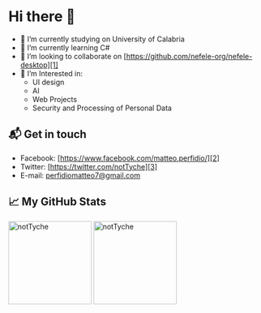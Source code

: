 # Hi there 👋
- 🔭 I’m currently studying on University of Calabria
- 🌱 I’m currently learning C#
- 👯 I’m looking to collaborate on [https://github.com/nefele-org/nefele-desktop][1]
- 💬 I’m Interested in:
  - UI design
  - AI
  - Web Projects
  - Security and Processing of Personal Data

## 📬 Get in touch
- Facebook: [https://www.facebook.com/matteo.perfidio/][2]
- Twitter: [https://twitter.com/notTyche][3]
- E-mail: [perfidiomatteo7@gmail.com][4]


## &#x1f4c8; My GitHub Stats

<p>
  <img height="164em" src="https://github-readme-stats.vercel.app/api?username=notTyche&show_icons=true&hide_border=true&include_all_commits=true&count_private=true&theme=dark" alt="notTyche" />
  <img height="164em" src="https://github-readme-stats.vercel.app/api/top-langs/?username=notTyche&show_icons=true&hide_border=true&layout=compact&langs_count=10&hide=Makefile,M4,Tex&theme=dark" alt="notTyche" />
</p>


[1]: https://github.com/nefele-org/nefele-desktop
[2]: https://www.facebook.com/matteo.perfidio/
[3]: https://twitter.com/notTyche
[4]: perfidiomatteo7@gmail.com
